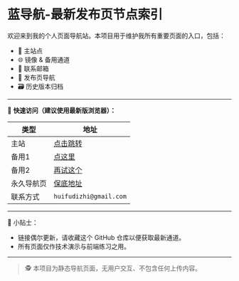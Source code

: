 # 蓝导航-最新发布页节点索引

欢迎来到我的个人页面导航站。本项目用于维护我所有重要页面的入口，包括：

- 🔗 主站点
- 🌐 镜像 & 备用通道
- 📮 联系邮箱
- 🧭 发布页导航
- 🗃️ 历史版本归档

---

📌 **快速访问（建议使用最新版浏览器）：**

| 类型 | 地址 |
|------|------|
| 主站 | [点击跳转](https://lansedh.cc) |
| 备用1 | [点这里](https://lsdhvip.com) |
| 备用2 | [再试这个](https://buliangdh.org) |
| 永久导航页 | [保底地址](https://wangjidizhi.com) |
| 联系方式 | `huifudizhi@gmail.com` |

---

📖 小贴士：

- 链接偶尔更新，请收藏这个 GitHub 仓库以便获取最新通道。
- 所有页面仅作技术演示与前端练习之用。

---

> 🕵️ 本项目为静态导航页面，无用户交互、不包含任何上传内容。
